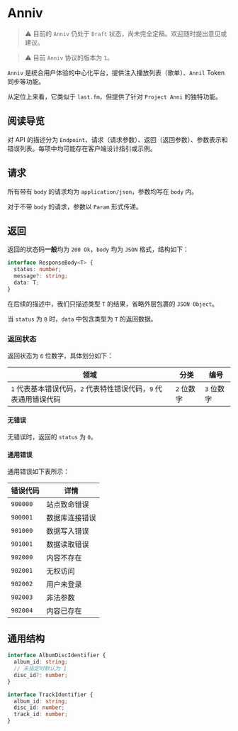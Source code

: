 # Anniv

> ⚠️️ 目前的 `Anniv` 仍处于 `Draft` 状态，尚未完全定稿。欢迎随时提出意见或建议。

> ⚠️️ 目前 `Anniv` 协议的版本为 `1`。

`Anniv` 是统合用户体验的中心化平台，提供注入播放列表（歌单）、`Annil` Token 同步等功能。

从定位上来看，它类似于 `last.fm`，但提供了针对 `Project Anni` 的独特功能。

## 阅读导览

对 API 的描述分为 `Endpoint`、请求（请求参数）、返回（返回参数）、参数表示和错误列表。每项中均可能存在客户端设计指引或示例。

## 请求

所有带有 `body` 的请求均为 `application/json`，参数均写在 `body` 内。

对于不带 `body` 的请求，参数以 `Param` 形式传递。

## 返回

返回的状态码**一般**均为 `200 Ok`，`body` 均为 `JSON` 格式，结构如下：

```typescript
interface ResponseBody<T> {
  status: number;
  message?: string;
  data: T;
}
```

在后续的描述中，我们只描述类型 `T` 的结果，省略外层包裹的 `JSON Object`。

当 `status` 为 `0` 时，`data` 中包含类型为 `T` 的返回数据。

### 返回状态

返回状态为 `6` 位数字，具体划分如下：

| 领域                                                             | 分类       | 编号       |
| ---------------------------------------------------------------- | ---------- | ---------- |
| `1` 代表基本错误代码，`2` 代表特性错误代码，`9` 代表通用错误代码 | `2` 位数字 | `3` 位数字 |

#### 无错误

无错误时，返回的 `status` 为 `0`。

#### 通用错误

通用错误如下表所示：

| 错误代码 | 详情           |
| -------- | -------------- |
| `900000` | 站点致命错误   |
| `900001` | 数据库连接错误 |
| `901000` | 数据写入错误   |
| `901001` | 数据读取错误   |
| `902000` | 内容不存在     |
| `902001` | 无权访问       |
| `902002` | 用户未登录     |
| `902003` | 非法参数       |
| `902004` | 内容已存在     |

## 通用结构

```typescript
interface AlbumDiscIdentifier {
  album_id: string;
  // 未指定时默认为 1
  disc_id?: number;
}

interface TrackIdentifier {
  album_id: string;
  disc_id: number;
  track_id: number;
}
```